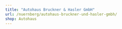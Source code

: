 ```yaml
---
title: "Autohaus Bruckner & Hasler GmbH"
url: /nuernberg/autohaus-bruckner-und-hasler-gmbh/
shop: Autohaus
---
```

